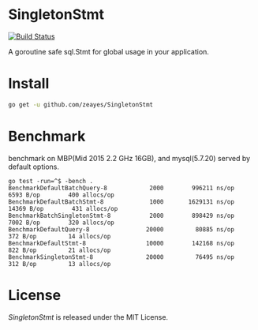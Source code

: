 SingletonStmt
===========
[![Build Status](https://travis-ci.org/zeayes/SingletonStmt.svg?branch=master)](https://travis-ci.org/zeayes/SingletonStmt)

A goroutine safe sql.Stmt for global usage in your application.

Install
===========
```bash
go get -u github.com/zeayes/SingletonStmt
```

Benchmark
===========
benchmark on MBP(Mid 2015 2.2 GHz 16GB), and mysql(5.7.20) served by default options.
```
go test -run=^$ -bench .
BenchmarkDefaultBatchQuery-8    	    2000	    996211 ns/op	    6593 B/op	     400 allocs/op
BenchmarkDefaultBatchStmt-8     	    1000	   1629131 ns/op	   14369 B/op	     431 allocs/op
BenchmarkBatchSingletonStmt-8   	    2000	    898429 ns/op	    7002 B/op	     320 allocs/op
BenchmarkDefaultQuery-8         	   20000	     80885 ns/op	     372 B/op	      14 allocs/op
BenchmarkDefaultStmt-8          	   10000	    142168 ns/op	     822 B/op	      21 allocs/op
BenchmarkSingletonStmt-8        	   20000	     76495 ns/op	     312 B/op	      13 allocs/op
```

License
===========
*SingletonStmt* is released under the MIT License.
